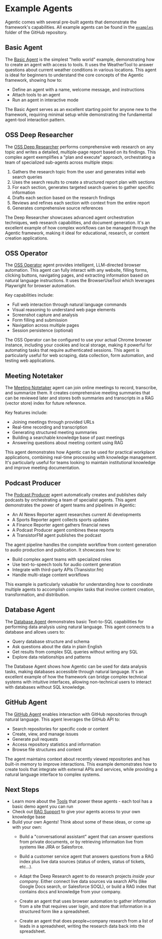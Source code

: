 # Example Agents

Agentic comes with several pre-built agents that demonstrate the framework's capabilities. All example agents can be found in the [`examples`](https://github.com/supercog-ai/agentic/tree/main/examples) folder of the GitHub repository.

## Basic Agent

The [Basic Agent](https://github.com/supercog-ai/agentic/blob/main/examples/basic_agent.py) is the simplest "hello world" example, demonstrating how to create an agent with access to tools. It uses the WeatherTool to answer questions about current weather conditions in various locations. This agent is ideal for beginners to understand the core concepts of the Agentic framework, showing how to:

- Define an agent with a name, welcome message, and instructions
- Attach tools to an agent
- Run an agent in interactive mode

The Basic Agent serves as an excellent starting point for anyone new to the framework, requiring minimal setup while demonstrating the fundamental agent-tool interaction pattern.

## OSS Deep Researcher

The [OSS Deep Researcher](https://github.com/supercog-ai/agentic/tree/main/examples/deep_research) performs comprehensive web research on any topic and writes a detailed, multiple-page report based on its findings. This complex agent exemplifies a "plan and execute" approach, orchestrating a team of specialized sub-agents across multiple steps:

1. Gathers the research topic from the user and generates initial web search queries
2. Uses the search results to create a structured report plan with sections
3. For each section, generates targeted search queries to gather specific information
4. Drafts each section based on the research findings
5. Reviews and refines each section with context from the entire report
6. Generates comprehensive source references

The Deep Researcher showcases advanced agent orchestration techniques, web research capabilities, and document generation. It's an excellent example of how complex workflows can be managed through the Agentic framework, making it ideal for educational, research, or content creation applications.

## OSS Operator

The [OSS Operator](https://github.com/supercog-ai/agentic/blob/main/examples/oss_operator.py) agent provides intelligent, LLM-directed browser automation. This agent can fully interact with any website, filling forms, clicking buttons, navigating pages, and extracting information based on natural language instructions. It uses the BrowserUseTool which leverages Playwright for browser automation.

Key capabilities include:

- Full web interaction through natural language commands
- Visual reasoning to understand web page elements
- Screenshot capture and analysis
- Form filling and submission
- Navigation across multiple pages
- Session persistence (optional)

The OSS Operator can be configured to use your actual Chrome browser instance, including your cookies and local storage, making it powerful for automating tasks that require authenticated sessions. This agent is particularly useful for web scraping, data collection, form automation, and testing web applications.

## Meeting Notetaker

The [Meeting Notetaker](https://github.com/supercog-ai/agentic/blob/main/examples/meeting_notetaker.py) agent can join online meetings to record, transcribe, and summarize them. It creates comprehensive meeting summaries that can be reviewed later and stores both summaries and transcripts in a RAG (vector store) index for future reference.

Key features include:

- Joining meetings through provided URLs
- Real-time recording and transcription
- Generating structured meeting summaries
- Building a searchable knowledge base of past meetings
- Answering questions about meeting content using RAG

This agent demonstrates how Agentic can be used for practical workplace applications, combining real-time processing with knowledge management. It's particularly useful for teams looking to maintain institutional knowledge and improve meeting documentation.

## Podcast Producer

The [Podcast Producer](https://github.com/supercog-ai/agentic/blob/main/examples/podcast.py) agent automatically creates and publishes daily podcasts by orchestrating a team of specialist agents. This agent demonstrates the power of agent teams and pipelines in Agentic:

- An AI News Reporter agent researches current AI developments
- A Sports Reporter agent collects sports updates
- A Finance Reporter agent gathers financial news
- A Podcast Producer agent combines these reports
- A TransistorFM agent publishes the podcast

The agent pipeline handles the complete workflow from content generation to audio production and publication. It showcases how to:
- Build complex agent teams with specialized roles
- Use text-to-speech tools for audio content generation
- Integrate with third-party APIs (Transistor.fm)
- Handle multi-stage content workflows

This example is particularly valuable for understanding how to coordinate multiple agents to accomplish complex tasks that involve content creation, transformation, and distribution.

## Database Agent

The [Database Agent](https://github.com/supercog-ai/agentic/blob/main/examples/database/database_agent.py) demonstrates basic Text-to-SQL capabilities for performing data analysis using natural language. This agent connects to a database and allows users to:

- Query database structure and schema
- Ask questions about the data in plain English
- Get results from complex SQL queries without writing any SQL
- Explore data relationships and patterns

The Database Agent shows how Agentic can be used for data analysis tasks, making databases accessible through natural language. It's an excellent example of how the framework can bridge complex technical systems with intuitive interfaces, allowing non-technical users to interact with databases without SQL knowledge.

## GitHub Agent

The [GitHub Agent](https://github.com/supercog-ai/agentic/blob/main/examples/github.py) enables interaction with GitHub repositories through natural language. This agent leverages the GitHub API to:

- Search repositories for specific code or content
- Create, view, and manage issues
- Generate pull requests
- Access repository statistics and information
- Browse file structures and content

The agent maintains context about recently viewed repositories and has built-in memory to improve interactions. This example demonstrates how to create tools that integrate with external APIs and services, while providing a natural language interface to complex systems.

## Next Steps

- Learn more about the [Tools](./tools//tool-library/index.md) that power these agents - each tool has a basic demo agent you can run
- Check out [RAG Support](./rag-support.md) to give your agents access to your own knowledge base
- Build your own Agents! Think about some of these ideas, or come up with your own:
    - Build a "conversational assistant" agent that can answer questions from private documents,
    or by retrieving information live from systems like JIRA or Salesforce.

    - Build a customer service agent that answers questions from a RAG index plus live data sources 
    (status of orders, status of tickets, etc...).

    - Adapt the Deep Research agent to do research projects _inside your company_. Either connect
    live data sources via search APIs (like Google Docs search, or Salesforce SOQL), or build a 
    RAG index that contains docs and knowledge from your company.

    - Create an agent that uses browser automation to gather information from a site that requires
    user login, and store that information in a structured form like a spreadsheet.

    - Create an agent that does people+company research from a list of leads in a spreadsheet,
    writing the research data back into the spreadsheet.
